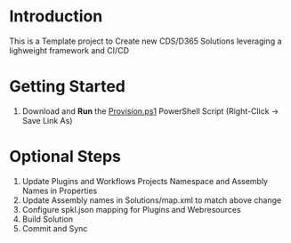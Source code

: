 # Introduction 
This is a Template project to Create new CDS/D365 Solutions leveraging a lighweight framework and CI/CD

# Getting Started
1.  Download and **Run** the [Provision.ps1](Provision.ps1) PowerShell Script (Right-Click -> Save Link As)

# Optional Steps
1.  Update Plugins and Workflows Projects Namespace and Assembly Names in Properties
1.	Update Assembly names in Solutions/map.xml to match above change
1.  Configure spkl.json mapping for Plugins and Webresources
1.	Build Solution
1.  Commit and Sync

